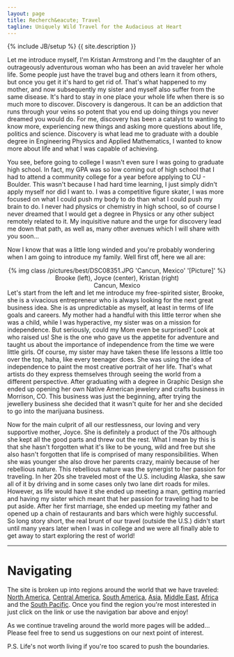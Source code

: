```yaml
---
layout: page
title: Recherch&eacute; Travel
tagline: Uniquely Wild Travel for the Audacious at Heart
---
```

{% include JB/setup %}
{{ site.description }}  

<!-- YOU CAN EDIT ANYTHING BELOW HERE -->
Let me introduce myself, I'm Kristan Armstrong and I'm the daughter of an outrageously adventurous woman who has been an avid traveler her whole life.  Some people just have the travel bug
and others learn it from others, but once you get it it's hard to get rid of.  That's what happened to my mother, and now subsequently my sister and myself also suffer from the same
disease. It's hard to stay in one place your whole life when there is so much more to discover.  Discovery is dangerous.  It can be an addiction that runs through your veins so potent that
you end up doing things you never dreamed you would do. For me, discovery has been a catalyst to wanting to know more, experiencing new things and asking more questions about life, politics
and science.  Discovery is what lead me to graduate with a double degree in Engineering Physics and Applied Mathematics, I wanted to know more about life and what I was capable of achieving.

You see, before going to college I wasn't even sure I was going to graduate high school.  In fact, my GPA was so low coming out of high school that I had to attend a community college for a
year before applying to CU - Boulder.  This wasn't because I had hard time learning, I just simply didn't apply myself nor did I want to.  I was a competitive figure skater, I was more focused
on what I could push my body to do than what I could push my brain to do.  I never had physics or chemistry in high school, so of course I never dreamed that I would get a degree in Physics or
any other subject remotely related to it.  My inquisitive nature and the urge for discovery lead me down that path, as well as, many other avenues which I will share with you soon...

<!--![Cancun, Mexico](/pictures/DSC08351.JPG)-->  

Now I know that was a little long winded and you're probably wondering when I am going to introduce my family.  Well first off, here we all are:

<!-- DO NOT TOUCH -->
<div><center>
{% img class /pictures/best/DSC08351.JPG 'Cancun, Mexico' '[Picture]' %}
</center></div>
<center> Brooke (left), Joyce (center),  Kristan (right)</center>
<center> Cancun, Mexico </center>
<!-- ADD IN MORE TEXT BELOW THIS LINE -->
Let's start from the left and let me introduce my free-spirited sister, Brooke, she is a vivacious entrepreneur who is always looking for the next great business idea.  She is as unpredictable
as myself, at least in terms of life goals and careers.  My mother had a handful with this little terror when she was a child, while I was hyperactive, my sister was on a mission for independence.
But seriously, could my Mom even be surprised?  Look at who raised us!  She is the one who gave us the appetite for adventure and taught us about the importance of independence from the time we
were little girls.  Of course, my sister may have taken these life lessons a little too over the top, haha, like every teenager does.  She was using the idea of independence to paint the most
creative portrait of her life.  That's what artists do they express themselves through seeing the world from a different perspective.  After graduating with a degree in Graphic Design she ended
up opening her own Native American jewelery and crafts business in Morrison, CO.  This business was just the beginning, after trying the jewellery business she decided that it wasn't quite for
her and she decided to go into the marijuana business.  

Now for the main culprit of all our restlessness, our loving and very supportive mother, Joyce.  She is definitely a product of the 70s although she kept all the good parts and threw out the rest.
What I mean by this is that she hasn't forgotten what it's like to be young, wild and free but she also hasn't forgotten that life is comprised of many responsibilities.  When she was younger she
also drove her parents crazy, mainly because of her rebellious nature.  This rebellious nature was the synergist to her passion for traveling.  In her 20s she traveled most of the U.S. including
Alaska, she saw all of it by driving and in some cases only two lane dirt roads for miles.  However, as life would have it she ended up meeting a man, getting married and having my sister which
meant that her passion for traveling had to be put aside.  After her first marriage, she ended up meeting my father and opened up a chain of restaurants and bars which were highly successful.
So long story short, the real brunt of our travel (outside the U.S.) didn't start until many years later when I was in college and we were all finally able to get away to start exploring the
rest of world!

<hr>
<h1> Navigating </h1>
The site is broken up into regions around the world that we have traveled: <a href="/north_america.html">North America</a>, <a href="/central_america.html">Central America</a>, <a href="/south_america.html">South America</a>, <a href="/asia.html">Asia</a>, <a href="/middle_east.html"> Middle East</a>, <a href="/africa.html" >Africa</a> and the <a href="/south_pacific.html">South Pacific</a>.  
Once you find the region you're most interested in just click on the link or use the navigation bar above and enjoy!

As we continue traveling around the world more pages will be added... Please feel free to send us suggestions on our next point of interest.

P.S.
Life's not worth living if you're too scared to push the boundaries.

